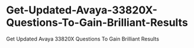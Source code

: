 # Get-Updated-Avaya-33820X-Questions-To-Gain-Brilliant-Results
Get Updated Avaya 33820X Questions To Gain Brilliant Results
